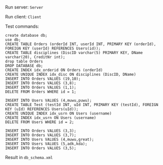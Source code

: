 Run server: `Server`

Run client: `Client`

Test commands:

    create database db;
    use db;
    CREATE TABLE Orders (orderId INT, userId INT, PRIMARY KEY (orderId), FOREIGN KEY (userId) REFERENCES Users(id));
    CREATE TABLE disciplines (DiscID varchar(5) PRIMARY KEY, DName varchar(20), CreditNr int);
    drop table Orders
    DROP DATABASE db;
    CREATE INDEX idx_orderid ON Orders (orderId)
    CREATE UNIQUE INDEX idx_disc ON disciplines (DiscID, DName)
    INSERT INTO Orders VALUES (19,10);
    INSERT INTO Orders VALUES (3,8);
    INSERT INTO Orders VALUES (1,1);
    DELETE FROM Orders WHERE id = 1;

    INSERT INTO Users VALUES (4,muwu,puwu);
    CREATE TABLE Test (testId INT, uId INT, PRIMARY KEY (testId), FOREIGN KEY (uId) REFERENCES Users(uId));
    CREATE UNIQUE INDEX idx_usrn ON Users (username)
    CREATE INDEX idx_usrn ON Users (username)
    DELETE FROM Users WHERE id = 2;

    INSERT INTO Orders VALUES (3,3);
    INSERT INTO Orders VALUES (3,7);
    INSERT INTO Users VALUES (4,muwu,great);
    INSERT INTO Users VALUES (5,adk,kda);
    INSERT INTO Orders VALUES (3,5);

Result in `db_schema.xml`